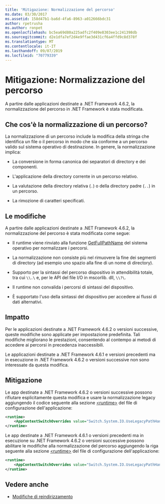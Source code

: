 ```yaml
---
title: 'Mitigazione: Normalizzazione del percorso'
ms.date: 03/30/2017
ms.assetid: 158d47b1-ba6d-4fa6-8963-a012666bdc31
author: rpetrusha
ms.author: ronpet
ms.openlocfilehash: bc5ea69d80a225adfc2f409e8303ee1c241398db
ms.sourcegitcommit: d2e1dfa7ef2d4e9ffae3d431cf6a4ffd9c8d378f
ms.translationtype: MT
ms.contentlocale: it-IT
ms.lasthandoff: 09/07/2019
ms.locfileid: "70779339"
---
```

# <a name="mitigation-path-normalization"></a>Mitigazione: Normalizzazione del percorso
A partire dalle applicazioni destinate a .NET Framework 4.6.2, la normalizzazione del percorso in .NET Framework è stata modificata.  
  
## <a name="what-is-path-normalization"></a>Che cos'è la normalizzazione di un percorso?  
 La normalizzazione di un percorso include la modifica della stringa che identifica un file o il percorso in modo che sia conforme a un percorso valido sul sistema operativo di destinazione. In genere, la normalizzazione implica:  
  
- La conversione in forma canonica dei separatori di directory e dei componenti.  
  
- L'applicazione della directory corrente in un percorso relativo.  
  
- La valutazione della directory relativa (`.`) o della directory padre (`..`) in un percorso.  
  
- La rimozione di caratteri specificati.  
  
## <a name="the-changes"></a>Le modifiche  
 A partire dalle applicazioni destinate a .NET Framework 4.6.2, la normalizzazione del percorso è stata modificata come segue:  
  
- Il runtime viene rinviato alla funzione [GetFullPathName](/windows/desktop/api/fileapi/nf-fileapi-getfullpathnamea) del sistema operativo per normalizzare i percorsi.  
  
- La normalizzazione non consiste più nel rimuovere la fine dei segmenti di directory (ad esempio uno spazio alla fine di un nome di directory).  
  
- Supporto per la sintassi del percorso dispositivo in attendibilità totale, tra cui `\\.\` e, per le API del file I/O in mscorlib. dll, `\\?\`.  
  
- Il runtime non convalida i percorsi di sintassi del dispositivo.  
  
- È supportato l'uso della sintassi del dispositivo per accedere ai flussi di dati alternativi.  
  
## <a name="impact"></a>Impatto  

Per le applicazioni destinate a .NET Framework 4.6.2 o versioni successive, queste modifiche sono applicate per impostazione predefinita. Tali modifiche migliorano le prestazioni, consentendo al contempo ai metodi di accedere ai percorsi in precedenza inaccessibili.  
  
Le applicazioni destinate a .NET Framework 4.6.1 e versioni precedenti ma in esecuzione in .NET Framework 4.6.2 o versioni successive non sono interessate da questa modifica.  
  
## <a name="mitigation"></a>Mitigazione  
 Le app destinate a .NET Framework 4.6.2 o versioni successive possono rifiutare esplicitamente questa modifica e usare la normalizzazione legacy aggiungendo il codice seguente alla sezione [\<runtime>](../configure-apps/file-schema/runtime/runtime-element.md) del file di configurazione dell'applicazione:  
  
```xml  
<runtime>  
    <AppContextSwitchOverrides value="Switch.System.IO.UseLegacyPathHandling=true" />    
</runtime>  
```  
  
Le app destinate a .NET Framework 4.6.1 o versioni precedenti ma in esecuzione su .NET Framework 4.6.2 o versioni successive possono abilitare le modifiche alla normalizzazione del percorso aggiungendo la riga seguente alla sezione [\<runtime>](../configure-apps/file-schema/runtime/runtime-element.md) del file di configurazione dell'applicazione:  
  
```xml  
<runtime>  
    <AppContextSwitchOverrides value="Switch.System.IO.UseLegacyPathHandling=false" />    
</runtime>  
```  
  
## <a name="see-also"></a>Vedere anche

- [Modifiche di reindirizzamento](retargeting-changes-in-the-net-framework-4-6-2.md)
